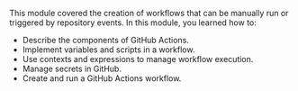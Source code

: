 This module covered the creation of workflows that can be manually run or triggered by repository events. In this module, you learned how to:

* Describe the components of GitHub Actions.
* Implement variables and scripts in a workflow.
* Use contexts and expressions to manage workflow execution.
* Manage secrets in GitHub.
* Create and run a GitHub Actions workflow.
